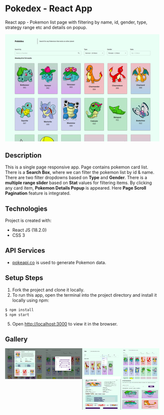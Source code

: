 # Pokedex - React App
React app - Pokemon list page with filtering by name, id, gender, type, strategy range etc and details on popup.

![Screenshot](https://github.com/aniketmazumdar/pokedex-react/blob/main/src/assets/img/desktop.png?raw=true)

## Description
This is a single page responsive app. Page contains pokemon card list. There is a **Search Box**, where we can filter the pokemon list by id & name. There are two filter dropdowns based on **Type** and **Gender**. There is a **multiple range slider** based on **Stat** values for filtering items. By clicking any card item, **Pokemon Details Popup** is appeared. Here **Page Scroll Pagination** feature is integrated.


## Technologies
Project is created with:
* React JS (18.2.0)
* CSS 3


## API Services
* [pokeapi.co](https://pokeapi.co/api/v2/) is used to generate Pokemon data.



## Setup Steps
1. Fork the project and clone it locally.
2. To run this app, open the terminal into the project directory and install it locally using npm:

```
$ npm install
$ npm start
```
5. Open [http://localhost:3000](http://localhost:3000) to view it in the browser.


## Gallery
<img src="https://github.com/aniketmazumdar/pokedex-react/blob/main/src/assets/img/desktop.png?raw=true" width="25%" height="100" style="float:right;">
<img src="https://github.com/aniketmazumdar/pokedex-react/blob/main/src/assets/img/desktop-2.png?raw=true" width="25%" height="100" style="float:right;">
<img src="https://github.com/aniketmazumdar/pokedex-react/blob/main/src/assets/img/desktop-3.png?raw=true" width="25%" height="100" style="float:right;">
<img src="https://github.com/aniketmazumdar/pokedex-react/blob/main/src/assets/img/desktop-4.png?raw=true" width="25%" height="100" style="float:right;">
<img src="https://github.com/aniketmazumdar/pokedex-react/blob/main/src/assets/img/mobile-1.png?raw=true" width="25%" height="100" style="float:right;">
<img src="https://github.com/aniketmazumdar/pokedex-react/blob/main/src/assets/img/mobile-2.png?raw=true" width="25%" height="100" style="float:right;">
